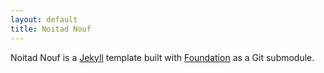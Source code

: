 ```yaml
---
layout: default
title: Noitad Nouf
---
```


Noitad Nouf is a [Jekyll][1] template built with [Foundation][2] as a Git submodule.

[1]: http://jekyllrb.com/
[2]: http://foundation.zurb.com/
